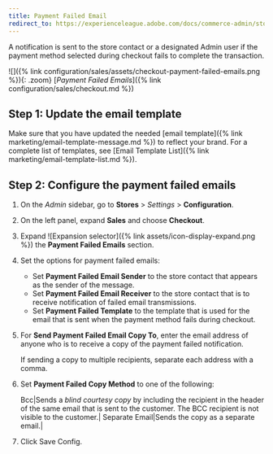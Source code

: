 ```yaml
---
title: Payment Failed Email
redirect_to: https://experienceleague.adobe.com/docs/commerce-admin/stores-sales/point-of-purchase/checkout/checkout-payment-failed-emails.html
---
```


A notification is sent to the store contact or a designated Admin user if the payment method selected during checkout fails to complete the transaction.

![]({% link configuration/sales/assets/checkout-payment-failed-emails.png %}){: .zoom}
[_Payment Failed Emails_]({% link configuration/sales/checkout.md %})

## Step 1: Update the email template

Make sure that you have updated the needed [email template]({% link marketing/email-template-message.md %}) to reflect your brand. For a complete list of templates, see [Email Template List]({% link marketing/email-template-list.md %}).

## Step 2: Configure the payment failed emails

1. On the _Admin_ sidebar, go to **Stores** > _Settings_ > **Configuration**.

1. On the left panel, expand **Sales** and choose **Checkout**.

1. Expand ![Expansion selector]({% link assets/icon-display-expand.png %}) the **Payment Failed Emails** section.

1. Set the options for payment failed emails:

   - Set **Payment Failed Email Sender** to the store contact that appears as the sender of the message.
   - Set **Payment Failed Email Receiver** to the store contact that is to receive notification of failed email transmissions.
   - Set **Payment Failed Template** to the template that is used for the email that is sent when the payment method fails during checkout.

1. For **Send Payment Failed Email Copy To**, enter the email address of anyone who is to receive a copy of the payment failed notification.

   If sending a copy to multiple recipients, separate each address with a comma.

1. Set **Payment Failed Copy Method** to one of the following:

   Bcc|Sends a _blind courtesy copy_ by including the recipient in the header of the same email that is sent to the customer. The BCC recipient is not visible to the customer.|
   Separate Email|Sends the copy as a separate email.|

1. Click <span class="btn">Save Config</span>.
